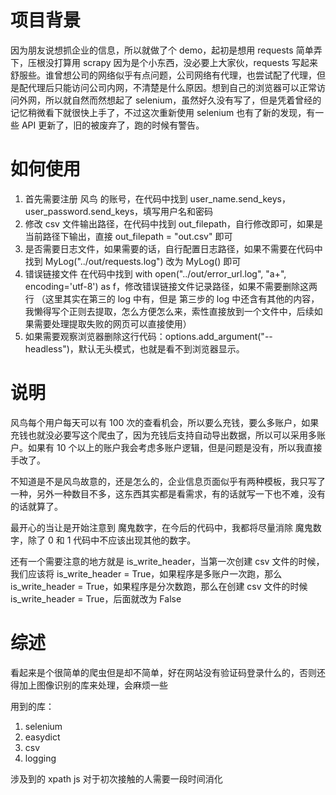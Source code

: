 # 项目背景
因为朋友说想抓企业的信息，所以就做了个 demo，起初是想用 requests 简单弄下，压根没打算用 scrapy 因为是个小东西，没必要上大家伙，requests 写起来舒服些。谁曾想公司的网络似乎有点问题，公司网络有代理，也尝试配了代理，但是配代理后只能访问公司内网，不清楚是什么原因。想到自己的浏览器可以正常访问外网，所以就自然而然想起了 selenium，虽然好久没有写了，但是凭着曾经的记忆稍微看下就很快上手了，不过这次重新使用 selenium 也有了新的发现，有一些 API 更新了，旧的被废弃了，跑的时候有警告。

# 如何使用
1. 首先需要注册 风鸟 的账号，在代码中找到 user_name.send_keys，user_password.send_keys，填写用户名和密码
2. 修改 csv 文件输出路径，在代码中找到 out_filepath，自行修改即可，如果是当前路径下输出，直接 out_filepath = "out.csv" 即可
3. 是否需要日志文件，如果需要的话，自行配置日志路径，如果不需要在代码中找到 MyLog("../out/requests.log") 改为 MyLog() 即可
4. 错误链接文件 在代码中找到 with open("../out/error_url.log", "a+", encoding='utf-8') as f，修改错误链接文件记录路径，如果不需要删除这两行 （这里其实在第三的 log 中有，但是 第三步的 log 中还含有其他的内容，我懒得写个正则去提取，怎么方便怎么来，索性直接放到一个文件中，后续如果需要处理提取失败的网页可以直接使用）
5. 如果需要观察浏览器删除这行代码：options.add_argument("--headless")，默认无头模式，也就是看不到浏览器显示。

# 说明
风鸟每个用户每天可以有 100 次的查看机会，所以要么充钱，要么多账户，如果充钱也就没必要写这个爬虫了，因为充钱后支持自动导出数据，所以可以采用多账户。如果有 10 个以上的账户我会考虑多账户逻辑，但是问题是没有，所以我直接手改了。

不知道是不是风鸟故意的，还是怎么的，企业信息页面似乎有两种模板，我只写了一种，另外一种数目不多，这东西其实都是看需求，有的话就写一下也不难，没有的话就算了。

最开心的当让是开始注意到 魔鬼数字，在今后的代码中，我都将尽量消除 魔鬼数字，除了 0 和 1 代码中不应该出现其他的数字。

还有一个需要注意的地方就是 is_write_header，当第一次创建 csv 文件的时候，我们应该将 is_write_header = True，如果程序是多账户一次跑，那么 is_write_header = True，如果程序是分次数跑，那么在创建 csv 文件的时候 is_write_header = True，后面就改为 False

# 综述
看起来是个很简单的爬虫但是却不简单，好在网站没有验证码登录什么的，否则还得加上图像识别的库来处理，会麻烦一些

用到的库：

1. selenium
2. easydict
3. csv
4. logging

涉及到的 xpath js 对于初次接触的人需要一段时间消化
